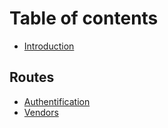 # Table of contents

* [Introduction](README.md)

## Routes

* [Authentification](routes/authentification.md)
* [Vendors](routes/vendors.md)

